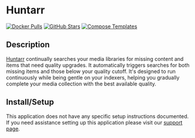 # Huntarr

[![Docker Pulls](https://img.shields.io/docker/pulls/huntarr/huntarr?style=flat-square&color=607D8B&label=docker%20pulls&logo=docker)](https://hub.docker.com/r/huntarr/huntarr)
[![GitHub Stars](https://img.shields.io/github/stars/plexguide/Huntarr.io?style=flat-square&color=607D8B&label=github%20stars&logo=github)](https://github.com/plexguide/Huntarr.io)
[![Compose Templates](https://img.shields.io/static/v1?style=flat-square&color=607D8B&label=compose&message=templates)](https://github.com/GhostWriters/DockSTARTer/tree/master/compose/.apps/huntarr)

## Description

[Huntarr](https://huntarr.io) continually searches your media libraries for missing content and items that need quality upgrades. It automatically triggers searches for both missing items and those below your quality cutoff. It's designed to run continuously while being gentle on your indexers, helping you gradually complete your media collection with the best available quality.

## Install/Setup

This application does not have any specific setup instructions documented. If
you need assistance setting up this application please visit our
[support page](https://dockstarter.com/basics/support/).
